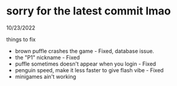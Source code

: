 # sorry for the latest commit lmao

10/23/2022

things to fix
- brown puffle crashes the game - Fixed, database issue.
- the "P1" nickname - Fixed
- puffle sometimes doesn't appear when you login - Fixed
- penguin speed, make it less faster to give flash vibe - Fixed
- minigames ain't working
